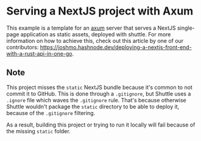 # Serving a NextJS project with Axum

This example is a template for an [axum](https://github.com/tokio-rs/axum) server that serves a NextJS single-page application as static assets, deployed with shuttle. For more information on how to achieve this, check out this article by one of our contributors:  https://joshmo.hashnode.dev/deploying-a-nextjs-front-end-with-a-rust-api-in-one-go.

## Note

This project misses the `static` NextJS bundle because it's common to not commit it to GitHub. This is done through a `.gitignore`, but Shuttle uses a `.ignore` file which waves the `.gitignore` rule. That's because otherwise Shuttle wouldn't package the `static` directory to be able to deploy it, because of the `.gitignore` filtering.

As a result, building this project or trying to run it locally will fail because of the missing `static` folder.
